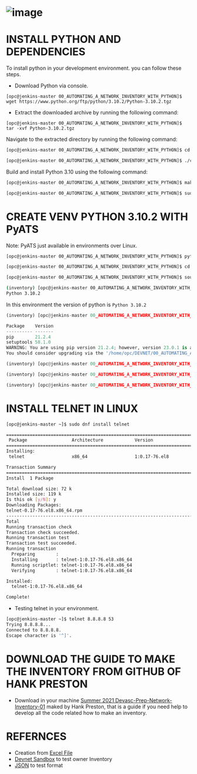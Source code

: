 # ![image](https://user-images.githubusercontent.com/38144008/222942819-10c80282-fc4a-435c-bbe0-5924ead5ca52.png)

# INSTALL PYTHON AND DEPENDENCIES

To install python in your development environment. you can follow these steps.

+ Download Python via console.

`[opc@jenkins-master 00_AUTOMATING_A_NETWORK_INVENTORY_WITH_PYTHON]$ wget https://www.python.org/ftp/python/3.10.2/Python-3.10.2.tgz`

+ Extract the downloaded archive by running the following command:

`[opc@jenkins-master 00_AUTOMATING_A_NETWORK_INVENTORY_WITH_PYTHON]$ tar -xvf Python-3.10.2.tgz`

Navigate to the extracted directory by running the following command:

```bash
[opc@jenkins-master 00_AUTOMATING_A_NETWORK_INVENTORY_WITH_PYTHON]$ cd Python-3.10.2

[opc@jenkins-master 00_AUTOMATING_A_NETWORK_INVENTORY_WITH_PYTHON]$ ./configure --enable-optimizations
```

Build and install Python 3.10 using the following command:

```bash
[opc@jenkins-master 00_AUTOMATING_A_NETWORK_INVENTORY_WITH_PYTHON]$ make

[opc@jenkins-master 00_AUTOMATING_A_NETWORK_INVENTORY_WITH_PYTHON]$ sudo make altinstall
```

# CREATE VENV PYTHON 3.10.2 WITH PyATS

Note: PyATS just available in environments over Linux.

```bash
[opc@jenkins-master 00_AUTOMATING_A_NETWORK_INVENTORY_WITH_PYTHON]$ python3.10 -m venv inventory

[opc@jenkins-master 00_AUTOMATING_A_NETWORK_INVENTORY_WITH_PYTHON]$ cd inventory

[opc@jenkins-master 00_AUTOMATING_A_NETWORK_INVENTORY_WITH_PYTHON]$ source inventory/bin/activate

(inventory) [opc@jenkins-master 00_AUTOMATING_A_NETWORK_INVENTORY_WITH_PYTHON]$ python --version
Python 3.10.2
```
In this environment the version of python is `Python 3.10.2` 
```python
(inventory) [opc@jenkins-master 00_AUTOMATING_A_NETWORK_INVENTORY_WITH_PYTHON]$ pip list

Package    Version
---------- -------
pip        21.2.4
setuptools 58.1.0
WARNING: You are using pip version 21.2.4; however, version 23.0.1 is available.
You should consider upgrading via the '/home/opc/DEVNET/00_AUTOMATING_A_NETWORK_INVENTORY_WITH_PYTHON/inventory/bin/python3.10 -m pip install --upgrade pip' command.

(inventory) [opc@jenkins-master 00_AUTOMATING_A_NETWORK_INVENTORY_WITH_PYTHON]$ pip install --upgrade pip

(inventory) [opc@jenkins-master 00_AUTOMATING_A_NETWORK_INVENTORY_WITH_PYTHON]$ pip install "pyats[full]"

(inventory) [opc@jenkins-master 00_AUTOMATING_A_NETWORK_INVENTORY_WITH_PYTHON]$ pip freeze > requirements.txt
```

# INSTALL TELNET IN LINUX

```bash
[opc@jenkins-master ~]$ sudo dnf install telnet

========================================================================================================================
 Package                 Architecture            Version                           Repository                      Size
========================================================================================================================
Installing:
 telnet                  x86_64                  1:0.17-76.el8                     ol8_appstream                   72 k

Transaction Summary
========================================================================================================================
Install  1 Package

Total download size: 72 k
Installed size: 119 k
Is this ok [y/N]: y
Downloading Packages:
telnet-0.17-76.el8.x86_64.rpm                                                           885 kB/s |  72 kB     00:00
------------------------------------------------------------------------------------------------------------------------
Total                                                                                   833 kB/s |  72 kB     00:00
Running transaction check
Transaction check succeeded.
Running transaction test
Transaction test succeeded.
Running transaction
  Preparing        :                                                                                                1/1
  Installing       : telnet-1:0.17-76.el8.x86_64                                                                    1/1
  Running scriptlet: telnet-1:0.17-76.el8.x86_64                                                                    1/1
  Verifying        : telnet-1:0.17-76.el8.x86_64                                                                    1/1

Installed:
  telnet-1:0.17-76.el8.x86_64

Complete!
```

+ Testing telnet in your environment.

```bash
[opc@jenkins-master ~]$ telnet 8.8.8.8 53
Trying 8.8.8.8...
Connected to 8.8.8.8.
Escape character is '^]'.
```

# DOWNLOAD THE GUIDE TO MAKE THE INVENTORY FROM GITHUB OF HANK PRESTON

* Download in your machine [Summer 2021 Devasc-Prep-Network-Inventory-01](https://github.com/hpreston/summer2021-devasc-prep-network-inventory-01.git) maked by Hank Preston, that is a guide if you need help to develop all the code related how to make an inventory.

# REFERNCES

+ Creation from [Excel File](https://pubhub.devnetcloud.com/media/pyats-getting-started/docs/quickstart/manageconnections.html#creation-from-excel-file)
+ [Devnet Sandbox](https://devnetsandbox.cisco.com/RM/Diagram/Index/43964e62-a13c-4929-bde7-a2f68ad6b27c?diagramType=Topology) to test owner Inventory
+ [JSON](https://jsonlint.com/) to test format
